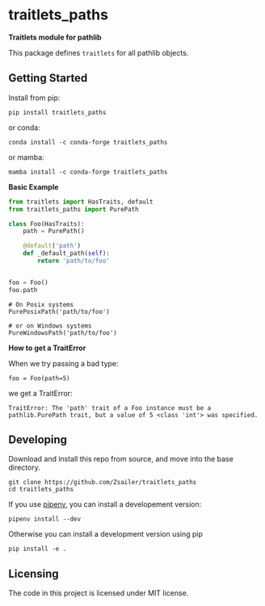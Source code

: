 # traitlets_paths

**Traitlets module for pathlib**

This package defines `traitlets` for all pathlib objects.

## Getting Started 

Install from pip:
```
pip install traitlets_paths
```
or conda:
```
conda install -c conda-forge traitlets_paths
```
or mamba: 
```
mamba install -c conda-forge traitlets_paths
```

**Basic Example**

```python
from traitlets import HasTraits, default
from traitlets_paths import PurePath

class Foo(HasTraits):
    path = PurePath()

    @default('path')
    def _default_path(self):
        return 'path/to/foo'


foo = Foo()
foo.path
```
```
# On Posix systems
PurePosixPath('path/to/foo')

# or on Windows systems
PureWindowsPath('path/to/foo')
```

**How to get a TraitError**

When we try passing a bad type:
```
foo = Foo(path=5)
```
we get a TraitError:
```
TraitError: The 'path' trait of a Foo instance must be a pathlib.PurePath trait, but a value of 5 <class 'int'> was specified.
```

## Developing

Download and install this repo from source, and move into the base directory.
```
git clone https://github.com/Zsailer/traitlets_paths
cd traitlets_paths
```
If you use [pipenv](https://pipenv.readthedocs.io/en/latest/), you can install a developement version:
```
pipenv install --dev
``` 

Otherwise you can install a development version using pip
```
pip install -e .
```

## Licensing

The code in this project is licensed under MIT license.
